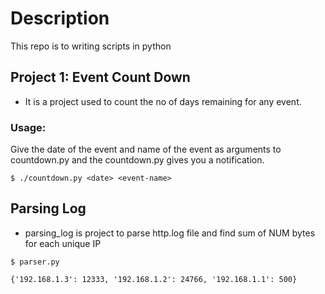 # Description

This repo is to writing scripts in python

## Project 1: Event Count Down

* It is a project used to count the no of days remaining for any event.

### Usage:
Give the date of the event and name of the event as arguments to countdown.py and
the countdown.py  gives you a notification. 
~~~~
$ ./countdown.py <date> <event-name>
~~~~

## Parsing Log

* parsing_log is project to parse http.log file and find sum of NUM bytes for each unique IP

~~~~
$ parser.py

{'192.168.1.3': 12333, '192.168.1.2': 24766, '192.168.1.1': 500}
~~~~
